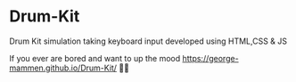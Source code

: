 # Drum-Kit

Drum Kit simulation taking keyboard input developed using HTML,CSS & JS

If you ever are bored and want to up the mood  https://george-mammen.github.io/Drum-Kit/ 🥁🥁
